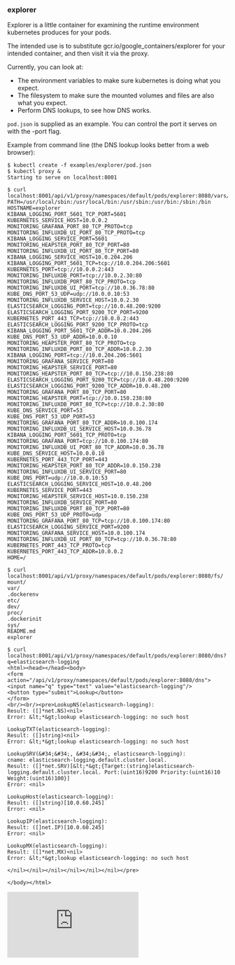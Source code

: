 <!-- BEGIN MUNGE: UNVERSIONED_WARNING -->


<!-- END MUNGE: UNVERSIONED_WARNING -->

### explorer

Explorer is a little container for examining the runtime environment kubernetes produces for your pods.

The intended use is to substitute gcr.io/google_containers/explorer for your intended container, and then visit it via the proxy.

Currently, you can look at:
 * The environment variables to make sure kubernetes is doing what you expect.
 * The filesystem to make sure the mounted volumes and files are also what you expect.
 * Perform DNS lookups, to see how DNS works.

`pod.json` is supplied as an example. You can control the port it serves on with the -port flag.

Example from command line (the DNS lookup looks better from a web browser):

```console
$ kubectl create -f examples/explorer/pod.json
$ kubectl proxy &
Starting to serve on localhost:8001

$ curl localhost:8001/api/v1/proxy/namespaces/default/pods/explorer:8080/vars/
PATH=/usr/local/sbin:/usr/local/bin:/usr/sbin:/usr/bin:/sbin:/bin
HOSTNAME=explorer
KIBANA_LOGGING_PORT_5601_TCP_PORT=5601
KUBERNETES_SERVICE_HOST=10.0.0.2
MONITORING_GRAFANA_PORT_80_TCP_PROTO=tcp
MONITORING_INFLUXDB_UI_PORT_80_TCP_PROTO=tcp
KIBANA_LOGGING_SERVICE_PORT=5601
MONITORING_HEAPSTER_PORT_80_TCP_PORT=80
MONITORING_INFLUXDB_UI_PORT_80_TCP_PORT=80
KIBANA_LOGGING_SERVICE_HOST=10.0.204.206
KIBANA_LOGGING_PORT_5601_TCP=tcp://10.0.204.206:5601
KUBERNETES_PORT=tcp://10.0.0.2:443
MONITORING_INFLUXDB_PORT=tcp://10.0.2.30:80
MONITORING_INFLUXDB_PORT_80_TCP_PROTO=tcp
MONITORING_INFLUXDB_UI_PORT=tcp://10.0.36.78:80
KUBE_DNS_PORT_53_UDP=udp://10.0.0.10:53
MONITORING_INFLUXDB_SERVICE_HOST=10.0.2.30
ELASTICSEARCH_LOGGING_PORT=tcp://10.0.48.200:9200
ELASTICSEARCH_LOGGING_PORT_9200_TCP_PORT=9200
KUBERNETES_PORT_443_TCP=tcp://10.0.0.2:443
ELASTICSEARCH_LOGGING_PORT_9200_TCP_PROTO=tcp
KIBANA_LOGGING_PORT_5601_TCP_ADDR=10.0.204.206
KUBE_DNS_PORT_53_UDP_ADDR=10.0.0.10
MONITORING_HEAPSTER_PORT_80_TCP_PROTO=tcp
MONITORING_INFLUXDB_PORT_80_TCP_ADDR=10.0.2.30
KIBANA_LOGGING_PORT=tcp://10.0.204.206:5601
MONITORING_GRAFANA_SERVICE_PORT=80
MONITORING_HEAPSTER_SERVICE_PORT=80
MONITORING_HEAPSTER_PORT_80_TCP=tcp://10.0.150.238:80
ELASTICSEARCH_LOGGING_PORT_9200_TCP=tcp://10.0.48.200:9200
ELASTICSEARCH_LOGGING_PORT_9200_TCP_ADDR=10.0.48.200
MONITORING_GRAFANA_PORT_80_TCP_PORT=80
MONITORING_HEAPSTER_PORT=tcp://10.0.150.238:80
MONITORING_INFLUXDB_PORT_80_TCP=tcp://10.0.2.30:80
KUBE_DNS_SERVICE_PORT=53
KUBE_DNS_PORT_53_UDP_PORT=53
MONITORING_GRAFANA_PORT_80_TCP_ADDR=10.0.100.174
MONITORING_INFLUXDB_UI_SERVICE_HOST=10.0.36.78
KIBANA_LOGGING_PORT_5601_TCP_PROTO=tcp
MONITORING_GRAFANA_PORT=tcp://10.0.100.174:80
MONITORING_INFLUXDB_UI_PORT_80_TCP_ADDR=10.0.36.78
KUBE_DNS_SERVICE_HOST=10.0.0.10
KUBERNETES_PORT_443_TCP_PORT=443
MONITORING_HEAPSTER_PORT_80_TCP_ADDR=10.0.150.238
MONITORING_INFLUXDB_UI_SERVICE_PORT=80
KUBE_DNS_PORT=udp://10.0.0.10:53
ELASTICSEARCH_LOGGING_SERVICE_HOST=10.0.48.200
KUBERNETES_SERVICE_PORT=443
MONITORING_HEAPSTER_SERVICE_HOST=10.0.150.238
MONITORING_INFLUXDB_SERVICE_PORT=80
MONITORING_INFLUXDB_PORT_80_TCP_PORT=80
KUBE_DNS_PORT_53_UDP_PROTO=udp
MONITORING_GRAFANA_PORT_80_TCP=tcp://10.0.100.174:80
ELASTICSEARCH_LOGGING_SERVICE_PORT=9200
MONITORING_GRAFANA_SERVICE_HOST=10.0.100.174
MONITORING_INFLUXDB_UI_PORT_80_TCP=tcp://10.0.36.78:80
KUBERNETES_PORT_443_TCP_PROTO=tcp
KUBERNETES_PORT_443_TCP_ADDR=10.0.0.2
HOME=/

$ curl localhost:8001/api/v1/proxy/namespaces/default/pods/explorer:8080/fs/
mount/
var/
.dockerenv
etc/
dev/
proc/
.dockerinit
sys/
README.md
explorer

$ curl localhost:8001/api/v1/proxy/namespaces/default/pods/explorer:8080/dns?q=elasticsearch-logging
<html><head></head><body>
<form action="/api/v1/proxy/namespaces/default/pods/explorer:8080/dns">
<input name="q" type="text" value="elasticsearch-logging"/>
<button type="submit">Lookup</button>
</form>
<br/><br/><pre>LookupNS(elasticsearch-logging):
Result: ([]*net.NS)<nil>
Error: &lt;*&gt;lookup elasticsearch-logging: no such host

LookupTXT(elasticsearch-logging):
Result: ([]string)<nil>
Error: &lt;*&gt;lookup elasticsearch-logging: no such host

LookupSRV(&#34;&#34;, &#34;&#34;, elasticsearch-logging):
cname: elasticsearch-logging.default.cluster.local.
Result: ([]*net.SRV)[&lt;*&gt;{Target:(string)elasticsearch-logging.default.cluster.local. Port:(uint16)9200 Priority:(uint16)10 Weight:(uint16)100}]
Error: <nil>

LookupHost(elasticsearch-logging):
Result: ([]string)[10.0.60.245]
Error: <nil>

LookupIP(elasticsearch-logging):
Result: ([]net.IP)[10.0.60.245]
Error: <nil>

LookupMX(elasticsearch-logging):
Result: ([]*net.MX)<nil>
Error: &lt;*&gt;lookup elasticsearch-logging: no such host

</nil></nil></nil></nil></nil></nil></pre>

</body></html>
```


<!-- BEGIN MUNGE: IS_VERSIONED -->
<!-- TAG IS_VERSIONED -->
<!-- END MUNGE: IS_VERSIONED -->


<!-- BEGIN MUNGE: GENERATED_ANALYTICS -->
[![Analytics](https://kubernetes-site.appspot.com/UA-36037335-10/GitHub/examples/explorer/README.md?pixel)]()
<!-- END MUNGE: GENERATED_ANALYTICS -->
